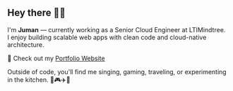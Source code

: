 ## Hey there 👨‍💻

I'm **Juman** — currently working as a Senior Cloud Engineer at LTIMindtree.  
I enjoy building scalable web apps with clean code and cloud-native architecture.

📌 Check out my [Portfolio Website](https://portfolio-juman.vercel.app/)

Outside of code, you'll find me singing, gaming, traveling, or experimenting in the kitchen. 🎵🎮✈️🍳

<!--  
**jumandas/jumandas** is a ✨ _special_ ✨ repository because its `README.md` (this file) appears on your GitHub profile.  
-->
